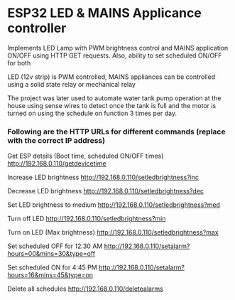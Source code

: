 # ESP32 LED & MAINS Applicance controller

Implements LED Lamp with PWM brightness control and MAINS application ON/OFF using HTTP GET requests. 
Also, ability to set scheduled ON/OFF for both

LED (12v strip) is PWM controlled, MAINS appliances can be controlled using a solid state relay or mechanical relay

The project was later used to automate water tank pump operation at the house using sense wires to detect once the tank is full and the motor is turned on using the schedule on function 3 times per day.

### Following are the HTTP URLs for different commands (replace with the correct IP address)

Get ESP details (Boot time, scheduled ON/OFF times)
http://192.168.0.110/getdevicetime

Increase LED brightness
http://192.168.0.110/setledbrightness?inc

Decrease LED brightness
http://192.168.0.110/setledbrightness?dec

Set LED brightness to medium
http://192.168.0.110/setledbrightness?med

Turn off LED
http://192.168.0.110/setledbrightness?min

Turn on LED (Max brightness)
http://192.168.0.110/setledbrightness?max

Set scheduled OFF for 12:30 AM 
http://192.168.0.110/setalarm?hours=00&mins=30&type=off

Set scheduled ON for 4:45 PM 
http://192.168.0.110/setalarm?hours=16&mins=45&type=on

Delete all schedules
http://192.168.0.110/deletealarms


